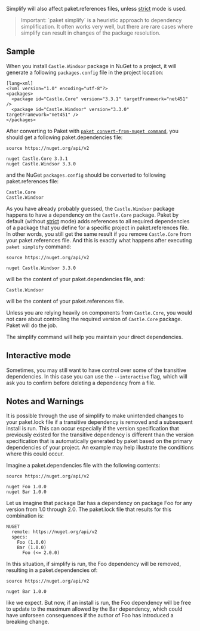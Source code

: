 Simplify will also affect paket.references files, unless [strict](dependencies-file.html#Strict-references) mode is used.

<blockquote>Important: `paket simplify` is a heuristic approach to dependency simplification. It often works very well, but there are rare cases where simplify can result in changes of the package resolution.</blockquote>

## Sample

When you install `Castle.Windsor` package in NuGet to a project, it will generate a following `packages.config` file in the project location:

    [lang=xml]
    <?xml version="1.0" encoding="utf-8"?>
    <packages>
      <package id="Castle.Core" version="3.3.1" targetFramework="net451" />
      <package id="Castle.Windsor" version="3.3.0" targetFramework="net451" />
    </packages>

After converting to Paket with [`paket convert-from-nuget command`](paket-convert-from-nuget.html), you should get a following paket.dependencies file:

    source https://nuget.org/api/v2
    
    nuget Castle.Core 3.3.1
    nuget Castle.Windsor 3.3.0

and the NuGet `packages.config` should be converted to following paket.references file:

    Castle.Core
    Castle.Windsor

As you have already probably guessed, the `Castle.Windsor` package happens to have a dependency on the `Castle.Core` package.
Paket by default (without [strict](dependencies-file.html#Strict-references) mode) adds references to all required dependencies of a package that you define for a specific project in paket.references file.
In other words, you still get the same result if you remove `Castle.Core` from your paket.references file.
And this is exactly what happens after executing `paket simplify` command:

    source https://nuget.org/api/v2
    
    nuget Castle.Windsor 3.3.0

will be the content of your paket.dependencies file, and:

    Castle.Windsor

will be the content of your paket.references file.

Unless you are relying heavily on components from `Castle.Core`, you would not care about controlling the required version of `Castle.Core` package. Paket will do the job.

The simplify command will help you maintain your direct dependencies.

## Interactive mode

Sometimes, you may still want to have control over some of the transitive dependencies. In this case you can use the `--interactive` flag,
which will ask you to confirm before deleting a dependency from a file.


## Notes and Warnings
It is possible through the use of simplify to make unintended changes to your paket.lock file if a transitive dependency is removed and a subsequent install is run.  This can occur especially if the version specification that previously existed for the transitive dependency is different than the version specification that is automatically generated by paket based on the primary dependencies of your project.  An example may help illustrate the conditions where this could occur.

Imagine a paket.dependencies file with the following contents:

    source https://nuget.org/api/v2
    
    nuget Foo 1.0.0
    nuget Bar 1.0.0

Let us imagine that package Bar has a dependency on package Foo for any version from 1.0 through 2.0. The paket.lock file that results for this combination is:

    NUGET
      remote: https://nuget.org/api/v2
      specs:
        Foo (1.0.0)
        Bar (1.0.0)
          Foo (<= 2.0.0)

In this situation, if simplify is run, the Foo dependency will be removed, resulting in a paket.dependencies of:

    source https://nuget.org/api/v2
    
    nuget Bar 1.0.0

like we expect.  But now, if an install is run, the Foo dependency will be free to update to the maximum allowed by the Bar dependency, which could have unforseen consequences if the author of Foo has introduced a breaking change.